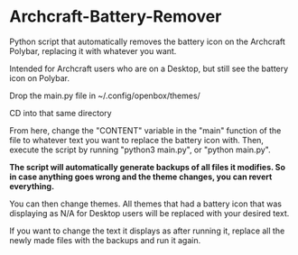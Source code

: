 # Archcraft-Battery-Remover
Python script that automatically removes the battery icon on the Archcraft Polybar, replacing it with whatever you want.

Intended for Archcraft users who are on a Desktop, but still see the battery icon on Polybar.

Drop the main.py file in ~/.config/openbox/themes/

CD into that same directory

From here, change the "CONTENT" variable in the "main" function of the file to whatever text you want to replace the battery icon with.
Then, execute the script by running "python3 main.py", or "python main.py".

**The script will automatically generate backups of all files it modifies. So in case anything goes wrong and the theme changes, you can revert everything.**

You can then change themes. All themes that had a battery icon that was displaying as N/A for Desktop users will be replaced with your desired text.

If you want to change the text it displays as after running it, replace all the newly made files with the backups and run it again.
